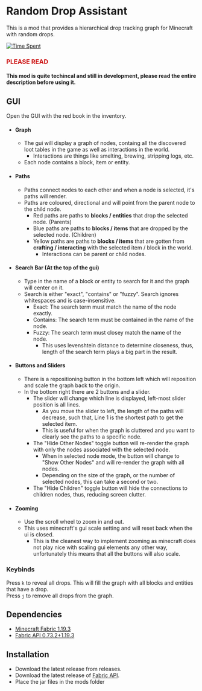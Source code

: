 # Random Drop Assistant

This is a mod that provides a hierarchical drop tracking graph for Minecraft with random drops.

[![Time Spent](https://wakatime.com/badge/user/d3cfc009-c727-4c07-bf46-94032e69d457/project/87bd5b80-7bb8-45de-a574-cc6f38f8fff3.svg)](https://wakatime.com/badge/user/d3cfc009-c727-4c07-bf46-94032e69d457/project/87bd5b80-7bb8-45de-a574-cc6f38f8fff3)

### <span style="color:#CC1010">PLEASE READ</span>
#### This mod is quite techincal and still in development, please read the entire description before using it.

## GUI

Open the GUI with the red book in the inventory. 
- #### Graph
  - The gui will display a graph of nodes, containg all the discovered loot tables in the game as well as interactions in the world.
    - Interactions are things like smelting, brewing, stripping logs, etc.
  - Each node contains a block, item or entity.
- #### Paths
  - Paths connect nodes to each other and when a node is selected, it's paths will render.
  - Paths are coloured, directional and will point from the parent node to the child node.
    - Red paths are paths to **blocks / entities** that drop the selected node. (Parents)
    - Blue paths are paths to **blocks / items** that are dropped by the selected node. (Children)
    - Yellow paths are paths to **blocks / items** that are gotten from **crafting / interacting** with the selected item / block in the world.
      - Interactions can be parent or child nodes.
- #### Search Bar (At the top of the gui) 
  - Type in the name of a block or entity to search for it and the graph will center on it.
  - Search is either "exact", "contains" or "fuzzy". Search ignores whitespaces and is case-insensitive.
    - Exact: The search term must match the name of the node exactly.
    - Contains: The search term must be contained in the name of the node.
    - Fuzzy: The search term must closey match the name of the node.
      - This uses levenshtein distance to determine closeness, thus, length of the search term plays a big part in the result.
- #### Buttons and Sliders
  - There is a repositioning button in the bottom left which will reposition and scale the graph back to the origin.
  - In the bottom right there are 2 buttons and a slider.
    - The slider will change which line is displayed, left-most slider position is all lines.
      - As you move the slider to left, the length of the paths will decrease, such that, Line 1 is the shortest path to get the selected item.
      - This is useful for when the graph is cluttered and you want to clearly see the paths to a specific node.
    - The "Hide Other Nodes" toggle button will re-render the graph with only the nodes associated with the selected node.
      - When in selected node mode, the button will change to "Show Other Nodes" and will re-render the graph with all nodes.
      - Depending on the size of the graph, or the number of selected nodes, this can take a second or two.
    - The "Hide Children" toggle button will hide the connections to children nodes, thus, reducing screen clutter.
- #### Zooming
  - Use the scroll wheel to zoom in and out.
  - This uses minecraft's gui scale setting and will reset back when the ui is closed.
    - This is the cleanest way to implement zooming as minecraft does not play nice with scaling gui elements any other way, unfortunately this means that all the buttons will also scale.

### Keybinds
Press `k` to reveal all drops. This will fill the graph with all blocks and entities that have a drop.<br>
Press `j` to remove all drops from the graph. 


## Dependencies
- [Minecraft Fabric 1.19.3](https://fabricmc.net/)
- [Fabric API 0.73.2+1.19.3](https://www.curseforge.com/minecraft/mc-mods/fabric-api)

## Installation
- Download the latest release from releases.
- Download the latest release of [Fabric API](https://www.curseforge.com/minecraft/mc-mods/fabric-api).
- Place the jar files in the mods folder
